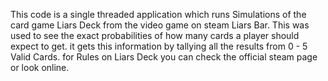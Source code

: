 This code is a single threaded application which runs Simulations of the card game Liars Deck from the video game on steam Liars Bar. 
This was used to see the exact probabilities of how many cards a player should expect to get. 
it gets this information by tallying all the results from 0 - 5 Valid Cards.
for Rules on Liars Deck you can check the official steam page or look online. 
